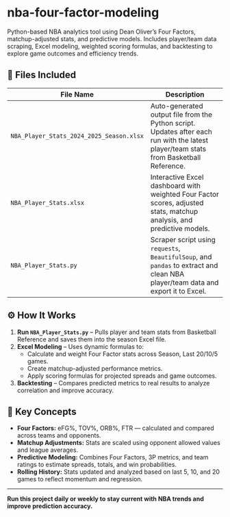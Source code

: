 # nba-four-factor-modeling

Python-based NBA analytics tool using Dean Oliver’s Four Factors, matchup-adjusted stats, and predictive models. Includes player/team data scraping, Excel modeling, weighted scoring formulas, and backtesting to explore game outcomes and efficiency trends.

## 📁 Files Included

| File Name                                 | Description |
|------------------------------------------|-------------|
| `NBA_Player_Stats_2024_2025_Season.xlsx` | Auto-generated output file from the Python script. Updates after each run with the latest player/team stats from Basketball Reference. |
| `NBA_Player_Stats.xlsx`                  | Interactive Excel dashboard with weighted Four Factor scores, adjusted stats, matchup analysis, and predictive models. |
| `NBA_Player_Stats.py`                    | Scraper script using `requests`, `BeautifulSoup`, and `pandas` to extract and clean NBA player/team data and export it to Excel. |

## ⚙️ How It Works

1. **Run `NBA_Player_Stats.py`** – Pulls player and team stats from Basketball Reference and saves them into the season Excel file.
2. **Excel Modeling** – Uses dynamic formulas to:
   - Calculate and weight Four Factor stats across Season, Last 20/10/5 games.
   - Create matchup-adjusted performance metrics.
   - Apply scoring formulas for projected spreads and game outcomes.
3. **Backtesting** – Compares predicted metrics to real results to analyze correlation and improve accuracy.

## 📌 Key Concepts

- **Four Factors:** eFG%, TOV%, ORB%, FTR — calculated and compared across teams and opponents.
- **Matchup Adjustments:** Stats are scaled using opponent allowed values and league averages.
- **Predictive Modeling:** Combines Four Factors, 3P metrics, and team ratings to estimate spreads, totals, and win probabilities.
- **Rolling History:** Stats updated and analyzed based on last 5, 10, and 20 games to reflect momentum and regression.

---

**Run this project daily or weekly to stay current with NBA trends and improve prediction accuracy.**

